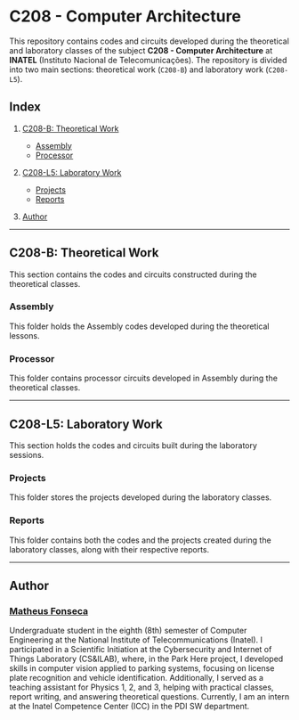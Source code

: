 # C208 - Computer Architecture

This repository contains codes and circuits developed during the theoretical and laboratory classes of the subject **C208 - Computer Architecture** at **INATEL** (Instituto Nacional de Telecomunicações). The repository is divided into two main sections: theoretical work (`C208-B`) and laboratory work (`C208-L5`).

## Index

1. [C208-B: Theoretical Work](#c208-b-theoretical-work)
   - [Assembly](#assembly)
   - [Processor](#processor)
2. [C208-L5: Laboratory Work](#c208-l5-laboratory-work)
   - [Projects](#projects)
   - [Reports](#reports)

3. [Author](#author)
---

## C208-B: Theoretical Work

This section contains the codes and circuits constructed during the theoretical classes.

### Assembly

This folder holds the Assembly codes developed during the theoretical lessons.

### Processor

This folder contains processor circuits developed in Assembly during the theoretical classes.

---

## C208-L5: Laboratory Work

This section holds the codes and circuits built during the laboratory sessions.

### Projects

This folder stores the projects developed during the laboratory classes.

### Reports

This folder contains both the codes and the projects created during the laboratory classes, along with their respective reports.

---

## Author

### [Matheus Fonseca](https://github.com/matheusAFONSECA)

Undergraduate student in the eighth (8th) semester of Computer Engineering at the National Institute of Telecommunications (Inatel). I participated in a Scientific Initiation at the Cybersecurity and Internet of Things Laboratory (CS&ILAB), where, in the Park Here project, I developed skills in computer vision applied to parking systems, focusing on license plate recognition and vehicle identification. Additionally, I served as a teaching assistant for Physics 1, 2, and 3, helping with practical classes, report writing, and answering theoretical questions. Currently, I am an intern at the Inatel Competence Center (ICC) in the PDI SW department.
